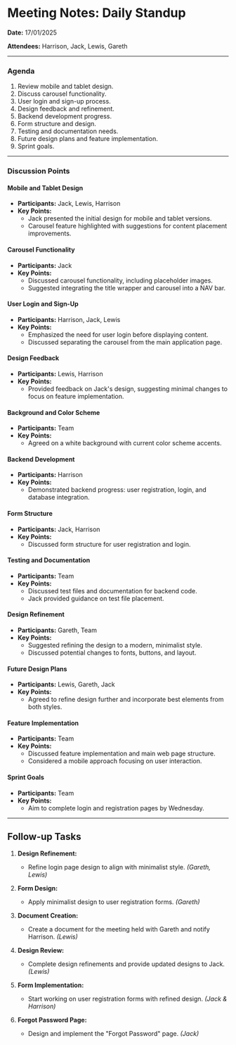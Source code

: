 # Meeting Notes: Daily Standup

**Date:** 17/01/2025

**Attendees:** Harrison, Jack, Lewis, Gareth

---

### Agenda

1. Review mobile and tablet design.
2. Discuss carousel functionality.
3. User login and sign-up process.
4. Design feedback and refinement.
5. Backend development progress.
6. Form structure and design.
7. Testing and documentation needs.
8. Future design plans and feature implementation.
9. Sprint goals.

---

### Discussion Points

#### Mobile and Tablet Design

- **Participants:** Jack, Lewis, Harrison
- **Key Points:**
  - Jack presented the initial design for mobile and tablet versions.
  - Carousel feature highlighted with suggestions for content placement improvements.
  
#### Carousel Functionality

- **Participants:** Jack
- **Key Points:**
  - Discussed carousel functionality, including placeholder images.
  - Suggested integrating the title wrapper and carousel into a NAV bar.

#### User Login and Sign-Up

- **Participants:** Harrison, Jack, Lewis
- **Key Points:**
  - Emphasized the need for user login before displaying content.
  - Discussed separating the carousel from the main application page.

#### Design Feedback

- **Participants:** Lewis, Harrison
- **Key Points:**
  - Provided feedback on Jack's design, suggesting minimal changes to focus on feature implementation.

#### Background and Color Scheme

- **Participants:** Team
- **Key Points:**
  - Agreed on a white background with current color scheme accents.

#### Backend Development

- **Participants:** Harrison
- **Key Points:**
  - Demonstrated backend progress: user registration, login, and database integration.

#### Form Structure

- **Participants:** Jack, Harrison
- **Key Points:**
  - Discussed form structure for user registration and login.

#### Testing and Documentation

- **Participants:** Team
- **Key Points:**
  - Discussed test files and documentation for backend code.
  - Jack provided guidance on test file placement.

#### Design Refinement

- **Participants:** Gareth, Team
- **Key Points:**
  - Suggested refining the design to a modern, minimalist style.
  - Discussed potential changes to fonts, buttons, and layout.

#### Future Design Plans

- **Participants:** Lewis, Gareth, Jack
- **Key Points:**
  - Agreed to refine design further and incorporate best elements from both styles.

#### Feature Implementation

- **Participants:** Team
- **Key Points:**
  - Discussed feature implementation and main web page structure.
  - Considered a mobile approach focusing on user interaction.

#### Sprint Goals

- **Participants:** Team
- **Key Points:**
  - Aim to complete login and registration pages by Wednesday.

---

## Follow-up Tasks

1. **Design Refinement:**
   - Refine login page design to align with minimalist style. *(Gareth, Lewis)*

2. **Form Design:**
   - Apply minimalist design to user registration forms. *(Gareth)*

3. **Document Creation:**
   - Create a document for the meeting held with Gareth and notify Harrison. *(Lewis)*

4. **Design Review:**
   - Complete design refinements and provide updated designs to Jack. *(Lewis)*

5. **Form Implementation:**
   - Start working on user registration forms with refined design. *(Jack & Harrison)*

6. **Forgot Password Page:**
   - Design and implement the "Forgot Password" page. *(Jack)*

